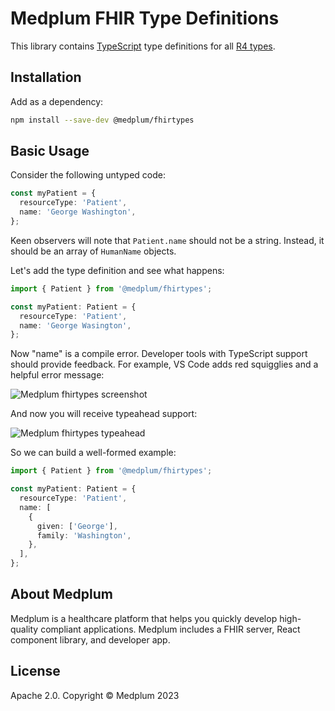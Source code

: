 # Medplum FHIR Type Definitions

This library contains [TypeScript](https://www.typescriptlang.org/) type definitions for all [R4 types](https://hl7.org/fhir/R4/valueset-resource-types.html).

## Installation

Add as a dependency:

```bash
npm install --save-dev @medplum/fhirtypes
```

## Basic Usage

Consider the following untyped code:

```ts
const myPatient = {
  resourceType: 'Patient',
  name: 'George Washington',
};
```

Keen observers will note that `Patient.name` should not be a string. Instead, it should be an array of `HumanName` objects.

Let's add the type definition and see what happens:

```ts
import { Patient } from '@medplum/fhirtypes';

const myPatient: Patient = {
  resourceType: 'Patient',
  name: 'George Wasington',
};
```

Now "name" is a compile error. Developer tools with TypeScript support should provide feedback. For example, VS Code adds red squigglies and a helpful error message:

![Medplum fhirtypes screenshot](https://user-images.githubusercontent.com/749094/146444130-ac3a2c5d-3a9a-429d-8db3-5581986c05dc.png)

And now you will receive typeahead support:

![Medplum fhirtypes typeahead](https://user-images.githubusercontent.com/749094/146444465-974f6a3e-f655-4212-893b-fad14b1c4386.png)

So we can build a well-formed example:

```ts
import { Patient } from '@medplum/fhirtypes';

const myPatient: Patient = {
  resourceType: 'Patient',
  name: [
    {
      given: ['George'],
      family: 'Washington',
    },
  ],
};
```

## About Medplum

Medplum is a healthcare platform that helps you quickly develop high-quality compliant applications. Medplum includes a FHIR server, React component library, and developer app.

## License

Apache 2.0. Copyright &copy; Medplum 2023
